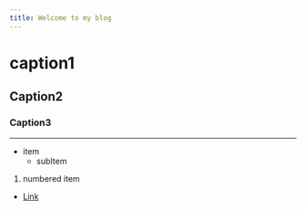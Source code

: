 ```yaml
---
title: Welcome to my blog
---
```


# caption1

## Caption2

### Caption3

---

- item
  - subItem
  
1. numbered item

- [Link](_posts/2025-04-28-tutorial.md)

